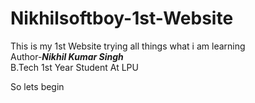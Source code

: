 # Nikhilsoftboy-1st-Website
This is my 1st Website trying all things what i am learning<br>
Author-<strong><i>Nikhil Kumar Singh</i></strong><br>
B.Tech 1st Year Student At LPU
<br>
<p>So lets begin</p><br>

